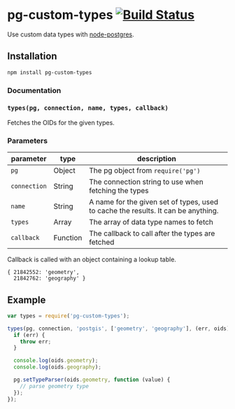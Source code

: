 # pg-custom-types [![Build Status](https://travis-ci.org/zhm/pg-custom-types.svg?branch=master)](https://travis-ci.org/zhm/pg-custom-types)

Use custom data types with [node-postgres](https://github.com/brianc/node-postgres).

## Installation

```sh
npm install pg-custom-types
```

### Documentation

### `types(pg, connection, name, types, callback)`

Fetches the OIDs for the given types.

### Parameters

| parameter       | type               | description                                                                        |
| --------------- | ------------------ | ---------------------------------------------------------------------------------- |
| `pg`            | Object             | The pg object from `require('pg')`                                                 |
| `connection`    | String             | The connection string to use when fetching the types                               |
| `name`          | String             | A name for the given set of types, used to cache the results. It can be anything.  |
| `types`         | Array              | The array of data type names to fetch                                              |
| `callback`      | Function           | The callback to call after the types are fetched                                   |

Callback is called with an object containing a lookup table.

```
{ 21842552: 'geometry',
  21842762: 'geography' }
```

## Example

```js
var types = require('pg-custom-types');

types(pg, connection, 'postgis', ['geometry', 'geography'], (err, oids) {
  if (err) {
    throw err;
  }

  console.log(oids.geometry);
  console.log(oids.geography);

  pg.setTypeParser(oids.geometry, function (value) {
    // parse geometry type
  });
});
```
